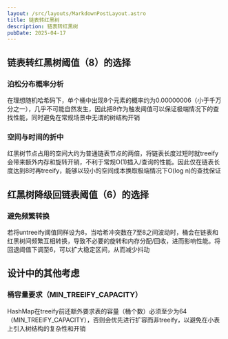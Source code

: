 ```yaml
---
layout: /src/layouts/MarkdownPostLayout.astro
title: 链表转红黑树
description: 链表转红黑树
pubDate: 2025-04-17
---
```

## 链表转红黑树阈值（8）的选择

### 泊松分布概率分析

在理想随机哈希码下，单个桶中出现8个元素的概率约为0.00000006（小于千万分之一），几乎不可能自然发生，因此把8作为触发阈值可以保证极端情况下的查找性能，同时避免在常规场景中无谓的树结构开销

### 空间与时间的折中

红黑树节点占用的空间大约为普通链表节点的两倍，将链表长度过短时就treeify会带来额外内存和旋转开销，不利于常规O(1)插入/查询的性能。因此仅在链表长度达到8时再treeify，能够以较小的空间成本换取极端情况下O(log n)的查找保证

## 红黑树降级回链表阈值（6）的选择

### 避免频繁转换

若将untreeify阈值同样设为8，当哈希冲突数在7至8之间波动时，桶会在链表和红黑树间频繁互相转换，导致不必要的旋转和内存分配/回收，进而影响性能。将回退阈值下调至6，可以扩大稳定区间，从而减少抖动​

## 设计中的其他考虑

### 桶容量要求（MIN_TREEIFY_CAPACITY）

HashMap在treeify前还额外要求表的容量（桶个数）必须至少为64（MIN_TREEIFY_CAPACITY），否则会优先进行扩容而非treeify，以避免在小表上引入树结构的复杂性和开销
